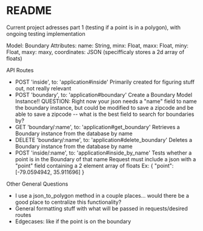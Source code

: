 # README

Current project adresses part 1 (testing if a point is in a polygon), with ongoing testing implementation

Model: Boundary
Attributes:
    name: String,
    minx: Float,
    maxx: Float,
    miny: Float,
    maxy: maxy,
    coordinates: JSON (specifficaly stores a 2d array of floats)

API Routes

* POST 'inside', to: 'application#inside'
    Primarily created for figuring stuff out, not really relevant
* POST 'boundary', to: 'application#boundary'
    Create a Boundary Model Instance!!
    QUESTION: Right now your json needs a "name" field to name the boundary instance,
    but could be modified to save a zipcode and be able to save a zipcode
    -- what is the best field to search for boundaries by?
* GET 'boundary/:name', to: 'application#get_boundary'
    Retrieves a Boundary instance from the database by name
* DELETE 'boundary/:name', to: 'application#delete_boundary'
    Deletes a Boundary instance from the database by name
* POST 'inside/:name', to: 'application#inside_by_name'
    Tests whether a point is in the Boundary of that name
    Request must include a json with a "point" field containing a 2 element array of floats
    Ex: 
        {
            "point": [-79.0594942, 35.911696]
        }

Other General Questions

* I use a json_to_polygon method in a couple places... would there be a good place to centralize this functionality?
* General formatting stuff with what will be passed in requests/desired routes
* Edgecases: like if the point is on the boundary
